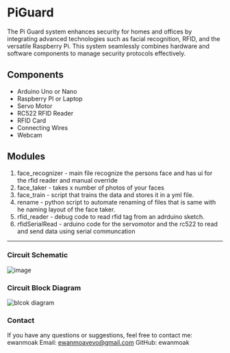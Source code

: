 # PiGuard
The Pi Guard system enhances security for homes and offices by integrating advanced technologies such as facial recognition, RFID, and the versatile Raspberry Pi. This system seamlessly combines hardware and software components to manage security protocols effectively.

## Components
- Arduino Uno or Nano
- Raspberry PI or Laptop
- Servo Motor
- RC522 RFID Reader
- RFID Card
- Connecting Wires
- Webcam


## Modules
1. face_recognizer - main file recognize the persons face and has ui for the rfid reader and manual override
2. face_taker - takes x number of photos of your faces
3. face_train - script that trains the data and stores it in a yml file.
4. rename - python script to automate renaming of files that is same with he naming layout of the face taker.
5. rfid_reader - debug code to read rfid tag from an adrduino sketch.
6. rfidSerialRead - arduino code for the servomotor and the rc522 to read and send data using serial communcation

---

### Circuit Schematic

![image](https://github.com/ewanmoak/PiGuard/assets/79072016/d94dd4cb-f7d7-4fcc-b265-2f3def6b3020)


### Circuit Block Diagram

![blcok diagram](https://github.com/ewanmoak/PiGuard/assets/79072016/41abe3f5-e8a1-4868-b3ab-c6655104699a)


### Contact
If you have any questions or suggestions, feel free to contact me:
ewanmoak
Email: ewanmoavevo@gmail.com
GitHub: ewanmoak
